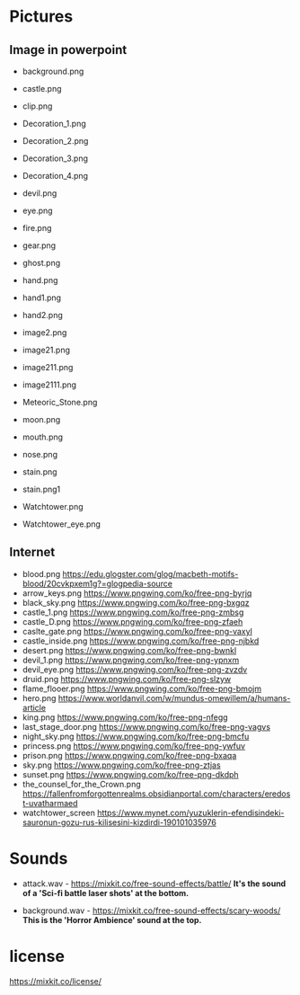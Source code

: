 


# Pictures

## Image in powerpoint

- background.png

- castle.png

- clip.png

- Decoration_1.png

- Decoration_2.png

- Decoration_3.png

- Decoration_4.png

- devil.png

- eye.png

- fire.png

- gear.png

- ghost.png

- hand.png

- hand1.png

- hand2.png

- image2.png

- image21.png

- image211.png

- image2111.png

- Meteoric_Stone.png

- moon.png

- mouth.png

- nose.png

- stain.png

- stain.png1

- Watchtower.png

- Watchtower_eye.png

## Internet

- blood.png
https://edu.glogster.com/glog/macbeth-motifs-blood/20cvkpxem1g?=glogpedia-source
- arrow_keys.png
https://www.pngwing.com/ko/free-png-byrjq
- black_sky.png
https://www.pngwing.com/ko/free-png-bxgqz
- castle_1.png
https://www.pngwing.com/ko/free-png-zmbsg
- castle_D.png
https://www.pngwing.com/ko/free-png-zfaeh
- caslte_gate.png
https://www.pngwing.com/ko/free-png-vaxyl
- castle_inside.png
https://www.pngwing.com/ko/free-png-njbkd
- desert.png
https://www.pngwing.com/ko/free-png-bwnkl
- devil_1.png
https://www.pngwing.com/ko/free-png-ypnxm
- devil_eye.png
https://www.pngwing.com/ko/free-png-zvzdv
- druid.png
https://www.pngwing.com/ko/free-png-slzyw
- flame_flooer.png
https://www.pngwing.com/ko/free-png-bmojm
- hero.png
https://www.worldanvil.com/w/mundus-omewillem/a/humans-article
- king.png
https://www.pngwing.com/ko/free-png-nfegg
- last_stage_door.png
https://www.pngwing.com/ko/free-png-vagvs
- night_sky.png
https://www.pngwing.com/ko/free-png-bmcfu
- princess.png
https://www.pngwing.com/ko/free-png-ywfuv
- prison.png
https://www.pngwing.com/ko/free-png-bxaqa
- sky.png
https://www.pngwing.com/ko/free-png-ztjas
- sunset.png
https://www.pngwing.com/ko/free-png-dkdph
- the_counsel_for_the_Crown.png
https://fallenfromforgottenrealms.obsidianportal.com/characters/eredost-uvatharmaed
- watchtower_screen
https://www.mynet.com/yuzuklerin-efendisindeki-sauronun-gozu-rus-kilisesini-kizdirdi-190101035976


# Sounds

- attack.wav - https://mixkit.co/free-sound-effects/battle/
**It's the sound of a 'Sci-fi battle laser shots' at the bottom.**

- background.wav - https://mixkit.co/free-sound-effects/scary-woods/
**This is the 'Horror Ambience' sound at the top.**

# license
https://mixkit.co/license/
